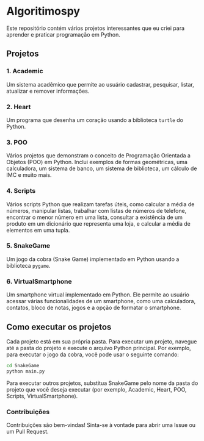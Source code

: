 # Algoritimospy

Este repositório contém vários projetos interessantes que eu criei para aprender e praticar programação em Python.

## Projetos

### 1. Academic

Um sistema acadêmico que permite ao usuário cadastrar, pesquisar, listar, atualizar e remover informações.

### 2. Heart

Um programa que desenha um coração usando a biblioteca `turtle` do Python.

### 3. POO

Vários projetos que demonstram o conceito de Programação Orientada a Objetos (POO) em Python. Inclui exemplos de formas geométricas, uma calculadora, um sistema de banco, um sistema de biblioteca, um cálculo de IMC e muito mais.

### 4. Scripts

Vários scripts Python que realizam tarefas úteis, como calcular a média de números, manipular listas, trabalhar com listas de números de telefone, encontrar o menor número em uma lista, consultar a existência de um produto em um dicionário que representa uma loja, e calcular a média de elementos em uma tupla.

### 5. SnakeGame

Um jogo da cobra (Snake Game) implementado em Python usando a biblioteca `pygame`.

### 6. VirtualSmartphone

Um smartphone virtual implementado em Python. Ele permite ao usuário acessar várias funcionalidades de um smartphone, como uma calculadora, contatos, bloco de notas, jogos e a opção de formatar o smartphone.

## Como executar os projetos

Cada projeto está em sua própria pasta. Para executar um projeto, navegue até a pasta do projeto e execute o arquivo Python principal. Por exemplo, para executar o jogo da cobra, você pode usar o seguinte comando:

```bash
cd SnakeGame
python main.py
```

Para executar outros projetos, substitua SnakeGame pelo nome da pasta do projeto que você deseja executar (por exemplo, Academic, Heart, POO, Scripts, VirtualSmartphone).

### Contribuições
Contribuições são bem-vindas! Sinta-se à vontade para abrir uma Issue ou um Pull Request.
